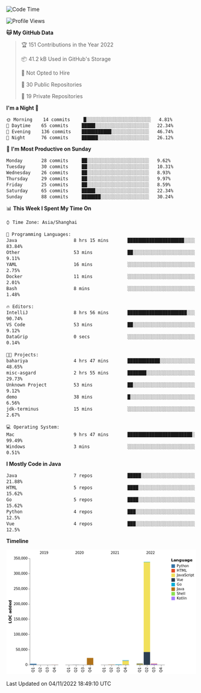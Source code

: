 <!--START_SECTION:waka-->
![Code Time](http://img.shields.io/badge/Code%20Time-1%2C319%20hrs%2026%20mins-blue)

![Profile Views](http://img.shields.io/badge/Profile%20Views-0-blue)

**🐱 My GitHub Data** 

> 🏆 151 Contributions in the Year 2022
 > 
> 📦 41.2 kB Used in GitHub's Storage 
 > 
> 🚫 Not Opted to Hire
 > 
> 📜 30 Public Repositories 
 > 
> 🔑 19 Private Repositories  
 > 
**I'm a Night 🦉** 

```text
🌞 Morning    14 commits     █░░░░░░░░░░░░░░░░░░░░░░░░   4.81% 
🌆 Daytime    65 commits     █████░░░░░░░░░░░░░░░░░░░░   22.34% 
🌃 Evening    136 commits    ███████████░░░░░░░░░░░░░░   46.74% 
🌙 Night      76 commits     ██████░░░░░░░░░░░░░░░░░░░   26.12%

```
📅 **I'm Most Productive on Sunday** 

```text
Monday       28 commits     ██░░░░░░░░░░░░░░░░░░░░░░░   9.62% 
Tuesday      30 commits     ██░░░░░░░░░░░░░░░░░░░░░░░   10.31% 
Wednesday    26 commits     ██░░░░░░░░░░░░░░░░░░░░░░░   8.93% 
Thursday     29 commits     ██░░░░░░░░░░░░░░░░░░░░░░░   9.97% 
Friday       25 commits     ██░░░░░░░░░░░░░░░░░░░░░░░   8.59% 
Saturday     65 commits     █████░░░░░░░░░░░░░░░░░░░░   22.34% 
Sunday       88 commits     ███████░░░░░░░░░░░░░░░░░░   30.24%

```


📊 **This Week I Spent My Time On** 

```text
⌚︎ Time Zone: Asia/Shanghai

💬 Programming Languages: 
Java                     8 hrs 15 mins       █████████████████████░░░░   83.84% 
Other                    53 mins             ██░░░░░░░░░░░░░░░░░░░░░░░   9.11% 
YAML                     16 mins             ░░░░░░░░░░░░░░░░░░░░░░░░░   2.75% 
Docker                   11 mins             ░░░░░░░░░░░░░░░░░░░░░░░░░   2.01% 
Bash                     8 mins              ░░░░░░░░░░░░░░░░░░░░░░░░░   1.48%

🔥 Editors: 
IntelliJ                 8 hrs 56 mins       ██████████████████████░░░   90.74% 
VS Code                  53 mins             ██░░░░░░░░░░░░░░░░░░░░░░░   9.12% 
DataGrip                 0 secs              ░░░░░░░░░░░░░░░░░░░░░░░░░   0.14%

🐱‍💻 Projects: 
bahariya                 4 hrs 47 mins       ████████████░░░░░░░░░░░░░   48.65% 
misc-asgard              2 hrs 55 mins       ███████░░░░░░░░░░░░░░░░░░   29.73% 
Unknown Project          53 mins             ██░░░░░░░░░░░░░░░░░░░░░░░   9.12% 
demo                     38 mins             █░░░░░░░░░░░░░░░░░░░░░░░░   6.56% 
jdk-terminus             15 mins             ░░░░░░░░░░░░░░░░░░░░░░░░░   2.67%

💻 Operating System: 
Mac                      9 hrs 47 mins       ████████████████████████░   99.49% 
Windows                  3 mins              ░░░░░░░░░░░░░░░░░░░░░░░░░   0.51%

```

**I Mostly Code in Java** 

```text
Java                     7 repos             █████░░░░░░░░░░░░░░░░░░░░   21.88% 
HTML                     5 repos             ████░░░░░░░░░░░░░░░░░░░░░   15.62% 
Go                       5 repos             ████░░░░░░░░░░░░░░░░░░░░░   15.62% 
Python                   4 repos             ███░░░░░░░░░░░░░░░░░░░░░░   12.5% 
Vue                      4 repos             ███░░░░░░░░░░░░░░░░░░░░░░   12.5%

```


**Timeline**

![Chart not found](https://raw.githubusercontent.com/youtiaoguagua/youtiaoguagua/master/charts/bar_graph.png) 


 Last Updated on 04/11/2022 18:49:10 UTC
<!--END_SECTION:waka-->